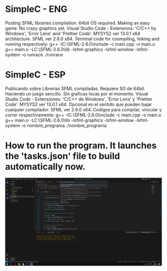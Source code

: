 # SimpleC - ENG
 Posting SFML libraries compilation. 64bit OS required.
 Making an easy game. No crazy graphics yet.
 Visual Studio Code - Extensions: 'C/C++ by Windows', 'Error Lens' and 'Prettier Code'.
 MYSYS2 ver 13.0.1 x64 architecture.
 SFML ver 2.6.0 x64.
 Terminal code for coompiling, linking and running respectively: 
 g++ -IC:\SFML-2.6.0\include -c main.cpp -o main.o
 g++ main.o -LC:\SFML-2.6.0\lib -lsfml-graphics -lsfml-window -lsfml-system -o runrace
 ./runrace

# SimpleC - ESP
 Publicando sobre Librerias SFML compiladas. Requiere SO de 64bit.
 Haciendo un juego sencillo. Sin graficas locas por el momento.
 Visual Studio Code - Extensiones: 'C/C++ de Windows', 'Error Lens' y 'Prettier Code'.
 MYSYS2 ver 13.0.1 x64. Opcional en el sentido que pueden bajar cualquier compilador.
 SFML ver 2.6.0 x64.
 Codigos para compilar, vincular y correr respectivamente:
 g++ -IC:\SFML-2.6.0\include -c main.cpp -o main.o
 g++ main.o -LC:\SFML-2.6.0\lib -lsfml-graphics -lsfml-window -lsfml-system -o nombre_programa
 ./nombre_programa

 # How to run the program. It launches the 'tasks.json' file to build automatically now.
 ![Run Configuration](images/runSettings.png)